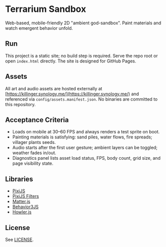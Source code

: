 # Terrarium Sandbox

Web-based, mobile-friendly 2D "ambient god-sandbox". Paint materials and watch emergent behavior unfold.

## Run

This project is a static site; no build step is required. Serve the repo root or open `index.html` directly. The site is designed for GitHub Pages.

## Assets

All art and audio assets are hosted externally at [https://killinger.synology.me/](https://killinger.synology.me/) and referenced via `config/assets.manifest.json`. No binaries are committed to this repository.

## Acceptance Criteria

- Loads on mobile at 30–60 FPS and always renders a test sprite on boot.
- Painting materials is satisfying: sand piles, water flows, fire spreads; villager plants seeds.
- Audio starts after the first user gesture; ambient layers can be toggled; weather fades in/out.
- Diagnostics panel lists asset load status, FPS, body count, grid size, and page visibility state.

## Libraries

- [PixiJS](https://pixijs.com/)
- [PixiJS Filters](https://github.com/pixijs/filters)
- [Matter.js](https://brm.io/matter-js/)
- [Behavior3JS](https://github.com/behavior3/behavior3js)
- [Howler.js](https://howlerjs.com/)

## License

See [LICENSE](LICENSE).
